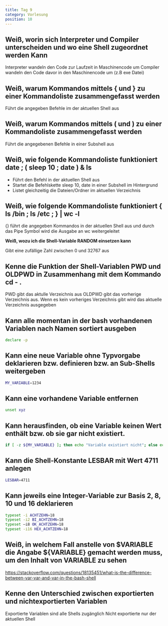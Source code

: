 ```yaml
---
title: Tag 9
category: Vorlesung
position: 10
---
```

## Weiß, worin sich Interpreter und Compiler unterscheiden und wo eine Shell zugeordnet werden Kann

Interpreter wandeln den Code zur Laufzeit in Maschinencode um
Compiler wandeln den Code davor in den Maschinencode um (z.B exe Datei)

## Weiß, warum Kommandos mittels { und } zu einer Kommandoliste zusammengefasst werden

Führt die angegeben Befehle im der aktuellen Shell aus

## Weiß, warum Kommandos mittels ( und ) zu einer Kommandoliste zusammengefasst werden

Führt die angegebenen Befehle in einer Subshell aus

## Weiß, wie folgende Kommandoliste funktioniert date ; ( sleep 10 ; date ) & ls

- Führt den Befehl in der aktuellen Shell aus
- Startet die Befehlskette sleep 10, date in einer Subshell im Hintergrund
- Listet gleichzeitig die Dateien/Ordner im aktuellen Verzeichnis

## Weiß, wie folgende Kommandoliste funktioniert { ls /bin ; ls /etc ; } | wc -l

{} führt die angegeben Kommandos in der aktuellen Shell aus und durch das Pipe Symbol wird die Ausgabe an wc weitergeleitet

**Weiß, wozu ich die Shell-Variable RANDOM einsetzen kann**

Gibt eine zufällige Zahl zwischen 0 und 32767 aus

## Kenne die Funktion der Shell-Variablen PWD und OLDPWD in Zusammenhang mit dem Kommando cd - .

PWD gibt das aktulle Verzeichnis aus
OLDPWD gibt das vorherige Verzeichnis aus. Wenn es kein vorheriges Verzeichnis gibt wird das aktuelle Verzeichnis ausgegeben

## Kann alle momentan in der bash vorhandenen Variablen nach Namen sortiert ausgeben

```bash
declare -p
```

## Kann eine neue Variable ohne Typvorgabe deklarieren bzw. definieren bzw. an Sub-Shells weitergeben

```bash
MY_VARIABLE=1234
```

## Kann eine vorhandene Variable entfernen

```bash
unset xyz
```

## Kann herausfinden, ob eine Variable keinen Wert enthält bzw. ob sie gar nicht existiert.

```bash
if [ -z ${MY_VARIABLE} ]; then echo "Variable existiert nicht"; else echo "Variable existiert"; fi
```

## Kann die Shell-Konstante LESBAR mit Wert 4711 anlegen

```bash
LESBAR=4711
```

## Kann jeweils eine Integer-Variable zur Basis 2, 8, 10 und 16 deklarieren

```bash
typeset -i ACHTZEHN=18
typeset -i2 BI_ACHTZEHN=18
typeset –i8 OK_ACHTZEHN=18
typeset -i16 HEX_ACHTZEHN=18
```

## Weiß, in welchem Fall anstelle von $VARIABLE die Angabe ${VARIABLE} gemacht werden muss, um den Inhalt von VARIABLE zu sehen

https://stackoverflow.com/questions/18135451/what-is-the-difference-between-var-var-and-var-in-the-bash-shell

## Kenne den Unterschied zwischen exportierten und nichtexportierten Variablen

Exportierte Variablen sind alle Shells zugänglich
Nicht exportierte nur der aktuellen Shell

